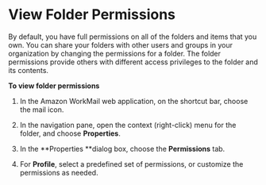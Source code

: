 # View Folder Permissions<a name="view_folder_permissions"></a>

By default, you have full permissions on all of the folders and items that you own\. You can share your folders with other users and groups in your organization by changing the permissions for a folder\. The folder permissions provide others with different access privileges to the folder and its contents\.

**To view folder permissions**

1. In the Amazon WorkMail web application, on the shortcut bar, choose the mail icon\.

1. In the navigation pane, open the context \(right\-click\) menu for the folder, and choose **Properties**\.

1. In the **Properties **dialog box, choose the **Permissions** tab\.

1. For **Profile**, select a predefined set of permissions, or customize the permissions as needed\.